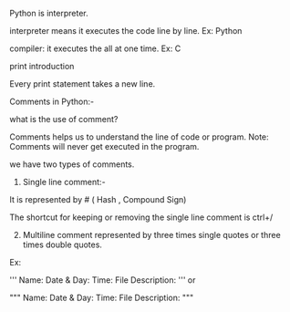Python is interpreter.

interpreter means it executes the code line by line.
Ex: Python


compiler: it executes the all at one time.
Ex: C


print introduction

Every print statement takes a new line.



Comments in Python:-

what is the use of comment?

Comments helps us to understand the line of code or program.
Note: Comments will never get executed in the program.

we have two types of comments.
1) Single line comment:-

 It is represented by #  ( Hash , Compound Sign)

The shortcut for keeping or removing the single line 
comment is ctrl+/

2) Multiline comment
represented by three times single quotes or three times
double quotes.

Ex:  

'''
Name:
Date & Day: 
Time:
File Description:
'''
or

"""
Name:
Date & Day: 
Time:
File Description:
"""
